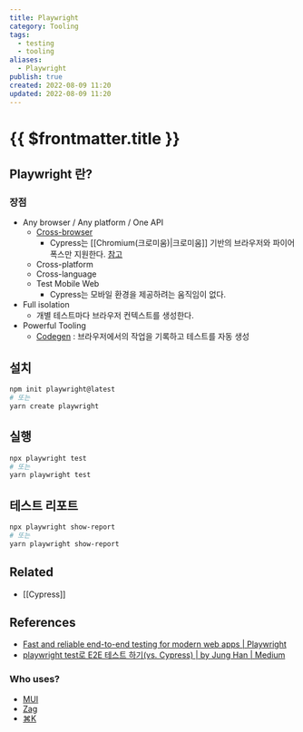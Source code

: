 ```yaml
---
title: Playwright
category: Tooling
tags:
  - testing
  - tooling
aliases:
  - Playwright
publish: true
created: 2022-08-09 11:20
updated: 2022-08-09 11:20
---
```


# {{ $frontmatter.title }}

## Playwright 란?

### 장점

- Any browser / Any platform / One API
  - [Cross-browser](https://playwright.dev/docs/browsers)
    - Cypress는 [[Chromium(크로미움)|크로미움]] 기반의 브라우저와 파이어폭스만 지원한다. [참고](https://docs.cypress.io/guides/guides/launching-browsers#Browsers)
  - Cross-platform
  - Cross-language
  - Test Mobile Web
    - Cypress는 모바일 환경을 제공하려는 움직임이 없다.
- Full isolation
  - 개별 테스트마다 브라우저 컨텍스트를 생성한다.
- Powerful Tooling
  - [Codegen](https://playwright.dev/docs/getting-started-vscode#generating-tests-with-codegen) : 브라우저에서의 작업을 기록하고 테스트를 자동 생성

## 설치

```sh
npm init playwright@latest
# 또는
yarn create playwright
```

## 실행

```sh
npx playwright test
# 또는
yarn playwright test
```

## 테스트 리포트

```sh
npx playwright show-report
# 또는
yarn playwright show-report
```

## Related

- [[Cypress]]

## References

- [Fast and reliable end-to-end testing for modern web apps | Playwright](https://playwright.dev/)
- [playwright test로 E2E 테스트 하기(vs. Cypress) | by Jung Han | Medium](https://junghan92.medium.com/playwright-test%EB%A1%9C-e2e-%ED%85%8C%EC%8A%A4%ED%8A%B8-%ED%95%98%EA%B8%B0-vs-cypress-473948d3b697)

### Who uses?

- [MUI](https://github.com/mui/material-ui)
- [Zag](https://github.com/chakra-ui/zag)
- [⌘K](https://github.com/pacocoursey/cmdk)
